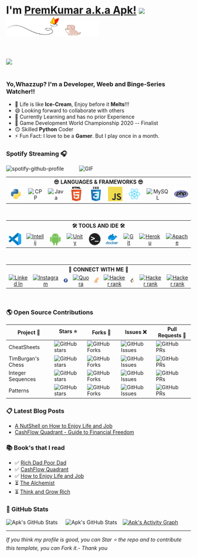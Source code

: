 # I'm [PremKumar a.k.a Apk!](https://github.com/PremApk) <img src="https://github.com/PremApk/PremApk/blob/main/imgs/Hi.gif" width="25px"><img src="butterfly.gif" width=30%><img src="dog.gif" width=20%>
<br><br>
![](https://github.com/PremApk/PremApk/blob/main/header_.png)
<br><br>
### Yo,Whazzup? I'm a Developer, Weeb and Binge-Series Watcher!!

- :icecream: Life is like **Ice-Cream**, Enjoy before it **Melts**!!!
- 😄 Looking forward to collaborate with others
- 🌱 Currently Learning and has no prior Experience
- 🥇 Game Development World Championship 2020 -- Finalist
- :upside_down_face: Skilled **Python** Coder
- ⚡ Fun Fact: I love to be a **Gamer**. But I play once in a month.


### Spotify Streaming 🎧
![spotify-github-profile](https://spotify-github-profile.vercel.app/api/view?uid=31i6kun2dwsyhtfrs3dtexobf5vy&cover_image=true&theme=novatorem) &nbsp; &nbsp; &ensp; &ensp; <img  alt="GIF" height="125px" src="https://media.giphy.com/media/J5B1Y8QZnzXXbLQIBu/giphy.gif" />
<br>

<table>
  <tr>
  <th colspan="10" align="middle">😎 LANGUAGES & FRAMEWORKS 😎</th>
  </tr>
  <tr>
  <td align="center">
  <img alt="Python" width="50px" src="https://raw.githubusercontent.com/github/explore/80688e429a7d4ef2fca1e82350fe8e3517d3494d/topics/python/python.png" />  
  </td>
  <td align="center">
  <img alt="CPP" width="50px" src="https://github.com/PremApk/PremApk/blob/main/imgs/c.svg" />  
  </td>
  <td align="center">
  <img alt="Java" width="45px" src="https://github.com/PremApk/PremApk/blob/main/imgs/jee.svg" />  
  </td>
  <td align="center">
  <img alt="HTML" width="50px" src="https://raw.githubusercontent.com/github/explore/80688e429a7d4ef2fca1e82350fe8e3517d3494d/topics/html/html.png" />  
  </td>
  <td align="center">
  <img alt="CSS3" width="50px" src="https://raw.githubusercontent.com/github/explore/80688e429a7d4ef2fca1e82350fe8e3517d3494d/topics/css/css.png" /> 
  </td>
  <td align="center">
  <img alt="JavaScript" width="50px" src="https://raw.githubusercontent.com/github/explore/80688e429a7d4ef2fca1e82350fe8e3517d3494d/topics/javascript/javascript.png" />
  </td>
  <td align="center">
  <img alt="React" width="50px" src="https://raw.githubusercontent.com/github/explore/80688e429a7d4ef2fca1e82350fe8e3517d3494d/topics/react/react.png" />
  </td>
   <td align="center">
  <img alt="MySQL" width="50px" src="https://github.com/PremApk/PremApk/blob/main/imgs/mysql-6.svg" />
  </td>
   <td align="center">
  <img alt="PHP" width="50px" src="https://raw.githubusercontent.com/github/explore/80688e429a7d4ef2fca1e82350fe8e3517d3494d/topics/php/php.png" />
  </td>
  </tr>
</table>

<br>

<table>
  <tr>
    <th colspan="10" align="middle">🛠 TOOLS AND IDE 🛠</th>
  </tr>
  <tr>
  <td align="center">
    <a href="https://code.visualstudio.com/download" target="_blank">
    <img alt="Visual Studio Code" width="50px" src="https://raw.githubusercontent.com/github/explore/80688e429a7d4ef2fca1e82350fe8e3517d3494d/topics/visual-studio-code/visual-studio-code.png"/> 
  </td>
  <td align="center">
    <a href="https://www.jetbrains.com/idea/download/#section=windows" target="_blank">
    <img alt="Intellij" width="50px" src="https://github.com/PremApk/PremApk/blob/main/imgs/intellij-idea.svg" /> 
  </td>
  <td align="center">
    <a href="https://developer.android.com/studio" target="_blank">
    <img alt="Android" width="50px" src="https://raw.githubusercontent.com/github/explore/80688e429a7d4ef2fca1e82350fe8e3517d3494d/topics/android/android.png" />
  </td>
  <td align="center">
    <a href="https://unity.com/" target="_blank">
    <img alt="Unity" width="50px" src="https://github.com/PremApk/PremApk/blob/main/imgs/unity.svg" /> 
  </td>
  <td align="center">
    <a href="https://www.microsoft.com/en-us/p/windows-terminal/9n0dx20hk701?activetab=pivot:overviewtab" target="_blank">
    <img alt="Terminal" width="50px" src="https://raw.githubusercontent.com/github/explore/80688e429a7d4ef2fca1e82350fe8e3517d3494d/topics/terminal/terminal.png" /> 
  </td>
  <td align="center">
    <a href="https://www.docker.com/products/docker-desktop" target="_blank">
    <img alt="Docker" width="50px" src="https://raw.githubusercontent.com/github/explore/80688e429a7d4ef2fca1e82350fe8e3517d3494d/topics/docker/docker.png" /> 
  </td>
  <td align="center">
    <a href="https://git-scm.com/downloads" target="_blank">
    <img alt="Git" width="50px" src="https://github.com/PremApk/PremApk/blob/main/imgs/git.svg" /> 
  </td>
  <td align="center">
    <a href="https://www.heroku.com/" target="_blank">
    <img alt="Heroku" width="50px" src="https://avatars.githubusercontent.com/u/23211?s=200&v=4" /> 
  </td>
  <td align="center">
    <a href="https://www.apachefriends.org/download.html" target="_blank">
    <img alt="Apache" width="50px" src="https://github.com/PremApk/PremApk/blob/main/imgs/xampp.svg" /> 
  </td>
  </tr>
</table>

<br>

<table>
  <tr>
     <th colspan="10" align="middle">🤝 CONNECT WITH ME 🤝</th>
  </tr>
  <tr>
  <td align="center">
    <a href="https://www.linkedin.com/in/premkumar-arumugam/" target="_blank">
   <img width="45px" alt="Linked In" src="https://github.com/PremApk/PremApk/blob/main/imgs/linkedin.svg"/>
  </td>
  <td align="center">
    <a href="https://www.instagram.com/its_apk/" target="_blank">
    <img width="45px" alt="Instagram" src="https://github.com/PremApk/PremApk/blob/main/imgs/instagram.svg"/> 
  </td>
  <td align="center">
    <a href="https://www.facebook.com/a.premapk/" target="_blank">
    <img width="45px" alt="Facebook" src="https://github.com/PremApk/PremApk/blob/main/imgs/facebook.svg"/>
  </td>
  <td align="center">
    <a href="https://www.quora.com/profile/PremKumar-68" target="_blank">
   <img width="45px" alt="Quora" src="https://github.com/PremApk/PremApk/blob/main/imgs/quora.svg"/>
  </td>
  <td align="center">
    <a href="https://stackoverflow.com/users/16359588/apk" target="_blank">
    <img width="45px" alt="Hacker rank" src="https://raw.githubusercontent.com/PremApk/PremApk/3d0b82888bdc2d2f32e6d372e5b9c14a6d7fc24a/imgs/stackoverflow.svg"/>
  </td>
  <td align="center">
    <a href="https://www.hackerrank.com/premapk" target="_blank">
    <img width="45px" alt="Hacker rank" src="https://github.com/PremApk/PremApk/blob/main/imgs/hackerrank.svg"/>
  </td>
  <td align="center">
    <a href="https://leetcode.com/its_apk/" target="_blank">
    <img width="45px" alt="Hacker rank" src="https://raw.githubusercontent.com/PremApk/PremApk/main/imgs/leetcode.png"/>
  </td>
  <td align="center">
    <a href="http://timcap.herokuapp.com/" target="_blank">
    <img width="45px" alt="Hacker rank" src="https://raw.githubusercontent.com/PremApk/PremApk/main/imgs/Logo.ico"/>
  </td>
  <td align="center">
    <a href="https://play.google.com/store/apps/details?id=com.awesome.i&hl=en" target="_blank">
    <img width="45px" alt="Hacker rank" src="https://play-lh.googleusercontent.com/avch9Hr55jBqNa4_BgMS2HMoPV1BiPbx9c2Fj3tRzuigRMn2MrUc8xKe24vRNMmKdw=s180-rw"/>
  </td>
  </tr>
</table>

<br>

### 🌎 Open Source Contributions


| Project  🚧 | Stars :star: | Forks 🍴 | Issues ❌ | Pull Requests 🌿 |
|---------|-------|-------|--------|---------------|
| CheatSheets | ![GitHub stars](https://img.shields.io/github/stars/detailyang/awesome-cheatsheet?style=for-the-badge) | ![GitHub Forks](https://img.shields.io/github/forks/detailyang/awesome-cheatsheet?style=for-the-badge) | ![GitHub Issues](https://img.shields.io/github/issues/detailyang/awesome-cheatsheet?style=for-the-badge) | ![GitHub PRs](https://img.shields.io/github/issues-pr/detailyang/awesome-cheatsheet?style=for-the-badge) |
| TimBurgan's Chess | ![GitHub stars](https://img.shields.io/github/stars/timburgan/timburgan?style=for-the-badge) | ![GitHub Forks](https://img.shields.io/github/forks/timburgan/timburgan?style=for-the-badge) | ![GitHub Issues](https://img.shields.io/github/issues/timburgan/timburgan?style=for-the-badge) | ![GitHub PRs](https://img.shields.io/github/issues-pr/timburgan/timburgan?style=for-the-badge) |
| Integer Sequences | ![GitHub stars](https://img.shields.io/github/stars/Twiggecode/Integer-Sequences?style=for-the-badge) | ![GitHub Forks](https://img.shields.io/github/forks/Twiggecode/Integer-Sequences?style=for-the-badge) | ![GitHub Issues](https://img.shields.io/github/issues/Twiggecode/Integer-Sequences?style=for-the-badge) | ![GitHub PRs](https://img.shields.io/github/issues-pr/Twiggecode/Integer-Sequences?style=for-the-badge) |
| Patterns | ![GitHub stars](https://img.shields.io/github/stars/stlyash/patterns?style=for-the-badge) | ![GitHub Forks](https://img.shields.io/github/forks/stlyash/patterns?style=for-the-badge) | ![GitHub Issues](https://img.shields.io/github/issues/stlyash/patterns?style=for-the-badge) | ![GitHub PRs](https://img.shields.io/github/issues-pr/stlyash/patterns?style=for-the-badge) |



### 📋 Latest Blog Posts

<!-- BLOG-POST-LIST:START -->
- [A NutShell on How to Enjoy Life and Job](https://its-apk.medium.com/a-nutshell-on-how-to-enjoy-your-life-and-job-4fcd9786980d)
- [CashFlow Quadrant - Guide to Financial Freedom](https://its-apk.medium.com/?p=4b528e9df599)
<!-- BLOG-POST-LIST:END -->

### 📚 Book's that I read

<!-- BOOK-LIST:START -->
 - ✅ [Rich Dad Poor Dad](https://www.amazon.in/dp/1612680194/ref=cm_sw_em_r_mt_dp_YFE84JXCQC0B3NBVVSSC )
 - ✅ [CashFlow Quadrant](https://www.amazon.in/dp/1612680062/ref=cm_sw_em_r_mt_dp_SJ8XC6VS4SN8XA8FER0M )
 - ✅ [How to Enjoy Life and Job](https://www.amazon.in/How-Enjoy-Your-Life-Job/dp/0671708260)
 - ⏳ [The Alchemist](https://www.amazon.in/dp/8172234988/ref=cm_sw_em_r_mt_dp_ZTQ6A7G4JJYH2ATNFK2S )
 - ⏳ [Think and Grow Rich](http://dl.flipkart.com/dl/think-grow-rich/p/itmetgycujwexyqh?pid=9788192910918&cmpid=product.share.pp )
<!-- BLOG-LIST:END -->



### :love_you_gesture: GitHub Stats 
<p float="left">
<img height="200px" width="400px" alt="Apk's GitHub Stats" src="https://github-readme-stats.vercel.app/api?username=premapk&show_icons=true&hide_border=false&theme=chartreuse-dark"/>&ensp; &ensp;
<img height="200px" width="400px" alt="Apk's GitHub Stats" src="https://github-readme-streak-stats.herokuapp.com?user=PremApk&theme=chartreuse-dark&hide_border=false&currStreakNum=2DDD16&currStreakLabel=56DD5E&fire=FFEF21"/> &ensp;
<a href="https://github.com/PremApk/github-readme-activity-graph"><img alt="Apk's Activity Graph" src="https://activity-graph.herokuapp.com/graph?username=PremApk&bg_color=181927&color=FFFFFF&line=F85D7F&point=FFFFFF&hide_border=false&area=true&area_color=FF0000" /></a>
</p>

---
   *If you think my profile is good, you can Star ⭐ the repo and to contribute this template, you can Fork it.- Thank you*

[linkedin]:https://www.linkedin.com/in/premkumar-arumugam/
[hackerrank]:https://www.hackerrank.com/premapk
[leetcode]:https://leetcode.com/its_apk/
[insta]:https://www.instagram.com/its_apk/
[timcap]:http://timcap.herokuapp.com/
[quora]:https://www.quora.com/profile/PremKumar-68
[i++]:https://play.google.com/store/apps/details?id=com.awesome.i&hl=en
[fb]:https://www.facebook.com/a.premapk/
[games]:https://games.app.goo.gl/gbWYXqqqutN5Jmg9A
